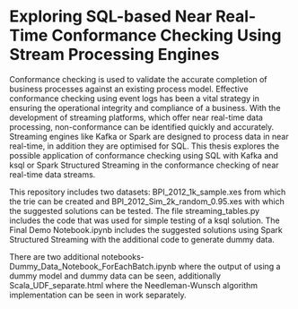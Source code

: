 # Exploring SQL-based Near Real-Time Conformance Checking Using Stream Processing Engines

Conformance checking is used to validate the accurate completion of business
 processes against an existing process model. Effective conformance checking using event
 logs has been a vital strategy in ensuring the operational integrity and compliance of a
 business. With the development of streaming platforms, which offer near real-time data
 processing, non-conformance can be identified quickly and accurately. Streaming engines
 like Kafka or Spark are designed to process data in near real-time, in addition they are
 optimised for SQL. This thesis explores the possible application of conformance checking
 using SQL with Kafka and ksql or Spark Structured Streaming in the conformance
 checking of near real-time data streams.

 This repository includes two datasets: BPI_2012_1k_sample.xes from which the trie can be created and BPI_2012_Sim_2k_random_0.95.xes with which the suggested solutions can be tested. The file streaming_tables.py includes the code that was used for simple testing of a ksql solution. The Final Demo Notebook.ipynb includes the suggested solutions using Spark Structured Streaming with the additional code to generate dummy data.

There are two additional notebooks- Dummy_Data_Notebook_ForEachBatch.ipynb where the output of using a dummy model and dummy data can be seen, additionally Scala_UDF_separate.html where the Needleman-Wunsch algorithm implementation can be seen in work separately.
